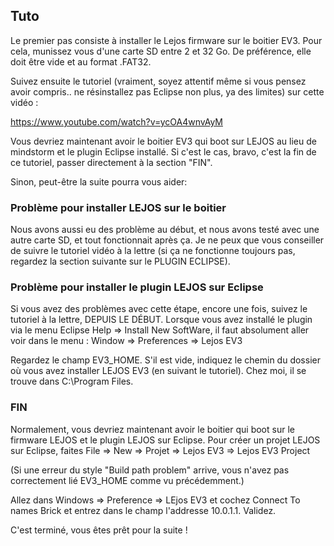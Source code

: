 ## Tuto

Le premier pas consiste à installer le Lejos firmware sur le boitier EV3. Pour cela, munissez vous d'une carte SD
entre 2 et 32 Go. De préférence, elle doit être vide et au format .FAT32.

Suivez ensuite le tutoriel (vraiment, soyez attentif même si vous pensez avoir compris.. ne résinstallez pas Eclipse non plus, ya des limites) sur cette vidéo : 

https://www.youtube.com/watch?v=ycOA4wnvAyM

Vous devriez maintenant avoir le boitier EV3 qui boot sur LEJOS au lieu de mindstorm et le plugin Eclipse installé. Si c'est le cas, bravo, c'est la fin de ce tutoriel, passer directement à la section "FIN".

Sinon, peut-être la suite pourra vous aider:

### Problème pour installer LEJOS sur le boitier

Nous avons aussi eu des problème au début, et nous avons testé avec une autre carte SD, et tout fonctionnait après ça.
Je ne peux que vous conseiller de suivre le tutoriel vidéo à la lettre (si ça ne fonctionne toujours pas, regardez la section suivante sur le PLUGIN ECLIPSE).

### Problème pour installer le plugin LEJOS sur Eclipse

Si vous avez des problèmes avec cette étape, encore une fois, suivez le tutoriel à la lettre, DEPUIS LE DÉBUT. Lorsque vous avez
installé le plugin via le menu Eclipse Help => Install New SoftWare, il faut absolument aller voir dans le menu : 
Window => Preferences => Lejos EV3 

Regardez le champ EV3_HOME. S'il est vide, indiquez le chemin du dossier où vous avez installer LEJOS EV3 (en suivant le tutoriel). Chez moi,
il se trouve dans C:\Program Files. 

### FIN

Normalement, vous devriez maintenant avoir le boitier qui boot sur le firmware LEJOS et le plugin LEJOS sur Eclipse.
Pour créer un projet LEJOS sur Eclipse, faites File => New => Projet => Lejos EV3 => Lejos EV3 Project

(Si une erreur du style "Build path problem" arrive, vous n'avez pas correctement lié EV3_HOME comme vu précédemment.)

Allez dans Windows => Preference => LEjos EV3 et cochez Connect To names Brick et entrez dans le champ l'addresse 10.0.1.1. Validez. 

C'est terminé, vous êtes prêt pour la suite !

